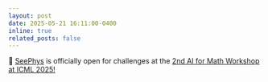 ```yaml
---
layout: post
date: 2025-05-21 16:11:00-0400
inline: true
related_posts: false
---
```


🎉 [SeePhys](https://seephys.github.io/) is officially open for challenges at the [2nd AI for Math Workshop at ICML 2025!](https://sites.google.com/view/ai4mathworkshopicml2025/challenge)
